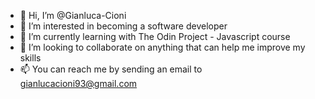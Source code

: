 - 👋 Hi, I’m @Gianluca-Cioni
- 👀 I’m interested in becoming a software developer
- 🌱 I’m currently learning with The Odin Project - Javascript course
- 💞️ I’m looking to collaborate on anything that can help me improve my skills
- 📫 You can reach me by sending an email to gianlucacioni93@gmail.com

<!---
Gianluca-Cioni/Gianluca-Cioni is a ✨ special ✨ repository because its `README.md` (this file) appears on your GitHub profile.
You can click the Preview link to take a look at your changes.
--->
